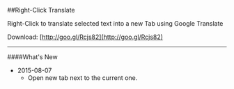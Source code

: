 ##Right-Click Translate

Right-Click to translate selected text into a new Tab using Google Translate

Download: [http://goo.gl/Rcjs82](http://goo.gl/Rcjs82)

----------
####What's New

 - 2015-08-07
	 - Open new tab next to the current one.
